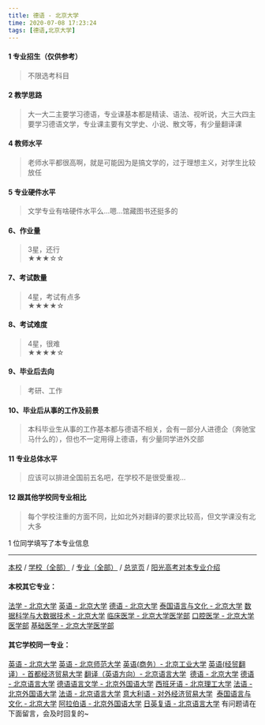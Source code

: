 ```yaml
---
title: 德语 - 北京大学
time: 2020-07-08 17:23:24
tags: [德语,北京大学]
---
```

#### 1 专业招生（仅供参考）  
> 不限选考科目 


#### 2 教学思路  
> 大一大二主要学习德语，专业课基本都是精读、语法、视听说，大三大四主要学习德语文学，专业课主要有文学史、小说、散文等，有少量翻译课



#### 4 教师水平
> 老师水平都很高啊，就是可能因为是搞文学的，过于理想主义，对学生比较放任



#### 5 专业硬件水平
> 文学专业有啥硬件水平么…嗯…馆藏图书还挺多的



#### 6、作业量
> 3星，还行  
★★★☆☆



#### 7、考试数量  
> 4星，考试有点多   
★★★★☆



#### 8、考试难度  
> 4星，很难   
★★★★☆



#### 9、毕业后去向  
> 考研、工作



#### 10、毕业后从事的工作及前景  
> 本科毕业生从事的工作基本都与德语不相关，会有一部分人进德企（奔驰宝马什么的），但也不一定用得上德语，有少量同学进外交部



#### 11 专业总体水平 
> 应该可以排进全国前五名吧，在学校不是很受重视…



####  12 跟其他学校同专业相比 
> 每个学校注重的方面不同，比如北外对翻译的要求比较高，但文学课没有北大多



1 位同学填写了本专业信息
***
[本校](https://univgo.github.io/2020/07/08/北京大学) / [学校（全部）](https://univgo.github.io/2020/07/08/3efa6bcca419) / [专业（全部）](https://univgo.github.io/2020/07/08/2d4c6d3552c2) / [总览页](https://univgo.github.io/2020/07/08/445daeb4fa00) / [阳光高考对本专业介绍](http://gaokao.chsi.com.cn/sch/zyk/view.do?schId=73394518&specId=73383491)
#### 本校其它专业：
[法学 - 北京大学](https://univgo.github.io/2020/07/08/67bf7fc84283)
[英语 - 北京大学](https://univgo.github.io/2020/07/08/0fbdd57bb5ff)
[德语 - 北京大学](https://univgo.github.io/2020/07/08/8156427c0203)
[泰国语言与文化 - 北京大学](https://univgo.github.io/2020/07/08/5f7866d1dab8)
[数据科学与大数据技术 - 北京大学](https://univgo.github.io/2020/07/08/fb4a3d978b23)
[临床医学 - 北京大学医学部](https://univgo.github.io/2020/07/08/fc8f1415787d)
[口腔医学 - 北京大学医学部](https://univgo.github.io/2020/07/08/ba5dd8a6a86a)
[基础医学 - 北京大学医学部](https://univgo.github.io/2020/07/08/66c1f9a9ed13)
#### 其它学校同一专业：
[英语 - 北京大学](https://univgo.github.io/2020/07/08/0fbdd57bb5ff)
[英语 - 北京师范大学](https://univgo.github.io/2020/07/08/fb1451957ef8)
[英语(商务）- 北京工业大学](https://univgo.github.io/2020/07/08/e24df7ec2a30)
[英语(经贸翻译）- 首都经济贸易大学](https://univgo.github.io/2020/07/08/f125c53d8ec3)
[翻译（英语方向）- 北京语言大学](https://univgo.github.io/2020/07/08/dc7bfdf40376) 
[德语 - 北京大学](https://univgo.github.io/2020/07/08/8156427c0203)
[德语 - 北京语言大学](https://univgo.github.io/2020/07/08/64a1801b0d5a)
[德语语言文学 - 北京外国语大学](https://univgo.github.io/2020/07/08/fe641906d789)
[西班牙语 - 北京理工大学](https://univgo.github.io/2020/07/08/e0901a0de766)
[法语 - 北京外国语大学](https://univgo.github.io/2020/07/08/e666d920c112)
[法语 - 北京语言大学](https://univgo.github.io/2020/07/08/1ca0158bb953)
[意大利语 - 对外经济贸易大学](https://univgo.github.io/2020/07/08/08a3917b473c) 
[泰国语言与文化 - 北京大学](https://univgo.github.io/2020/07/08/5f7866d1dab8)
[阿拉伯语 - 北京外国语大学](https://univgo.github.io/2020/07/08/9b03fdebe75d)
[日英复语 - 北京语言大学](https://univgo.github.io/2020/07/08/eb631d6c97eb)
有问题请在下面留言，会及时回复的~